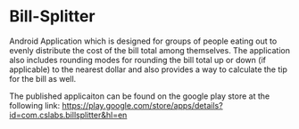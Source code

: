# Bill-Splitter
Android Application which is designed for groups of people eating out to evenly distribute the cost of the bill total among themselves. The application also includes rounding modes for rounding the bill total up or down (if applicable) to the nearest dollar and also provides a way to calculate the tip for the bill as well. 

The published applicaiton can be found on the google play store at the following link:
https://play.google.com/store/apps/details?id=com.cslabs.billsplitter&hl=en
